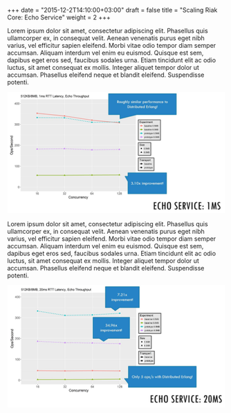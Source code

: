 +++
date = "2015-12-2T14:10:00+03:00"
draft = false
title = "Scaling Riak Core: Echo Service"
weight = 2
+++

Lorem ipsum dolor sit amet, consectetur adipiscing elit. Phasellus quis ullamcorper ex, in consequat velit. Aenean venenatis purus eget nibh varius, vel efficitur sapien eleifend. Morbi vitae odio tempor diam semper accumsan. Aliquam interdum vel enim eu euismod. Quisque est sem, dapibus eget eros sed, faucibus sodales urna. Etiam tincidunt elit ac odio luctus, sit amet consequat ex mollis. Integer aliquet tempor dolor ut accumsan. Phasellus eleifend neque et blandit eleifend. Suspendisse potenti.

<img src="img/echo-1ms.JPG" alt="Echo Service: 1ms" class="graph" />

Lorem ipsum dolor sit amet, consectetur adipiscing elit. Phasellus quis ullamcorper ex, in consequat velit. Aenean venenatis purus eget nibh varius, vel efficitur sapien eleifend. Morbi vitae odio tempor diam semper accumsan. Aliquam interdum vel enim eu euismod. Quisque est sem, dapibus eget eros sed, faucibus sodales urna. Etiam tincidunt elit ac odio luctus, sit amet consequat ex mollis. Integer aliquet tempor dolor ut accumsan. Phasellus eleifend neque et blandit eleifend. Suspendisse potenti.

<img src="img/echo-20ms.JPG" alt="Echo Service: 20ms" class="graph" />